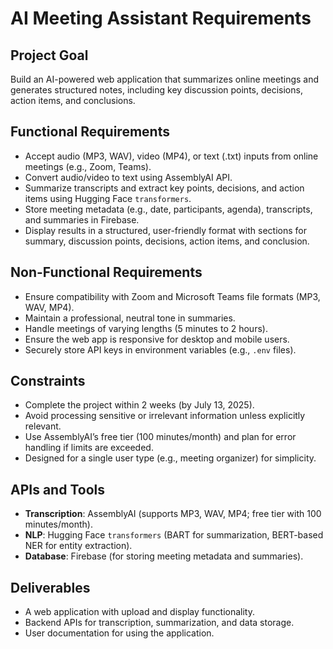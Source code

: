 # AI Meeting Assistant Requirements

## Project Goal
Build an AI-powered web application that summarizes online meetings and generates structured notes, including key discussion points, decisions, action items, and conclusions.

## Functional Requirements
- Accept audio (MP3, WAV), video (MP4), or text (.txt) inputs from online meetings (e.g., Zoom, Teams).
- Convert audio/video to text using AssemblyAI API.
- Summarize transcripts and extract key points, decisions, and action items using Hugging Face `transformers`.
- Store meeting metadata (e.g., date, participants, agenda), transcripts, and summaries in Firebase.
- Display results in a structured, user-friendly format with sections for summary, discussion points, decisions, action items, and conclusion.

## Non-Functional Requirements
- Ensure compatibility with Zoom and Microsoft Teams file formats (MP3, WAV, MP4).
- Maintain a professional, neutral tone in summaries.
- Handle meetings of varying lengths (5 minutes to 2 hours).
- Ensure the web app is responsive for desktop and mobile users.
- Securely store API keys in environment variables (e.g., `.env` files).

## Constraints
- Complete the project within 2 weeks (by July 13, 2025).
- Avoid processing sensitive or irrelevant information unless explicitly relevant.
- Use AssemblyAI’s free tier (100 minutes/month) and plan for error handling if limits are exceeded.
- Designed for a single user type (e.g., meeting organizer) for simplicity.

## APIs and Tools
- **Transcription**: AssemblyAI (supports MP3, WAV, MP4; free tier with 100 minutes/month).
- **NLP**: Hugging Face `transformers` (BART for summarization, BERT-based NER for entity extraction).
- **Database**: Firebase (for storing meeting metadata and summaries).

## Deliverables
- A web application with upload and display functionality.
- Backend APIs for transcription, summarization, and data storage.
- User documentation for using the application.